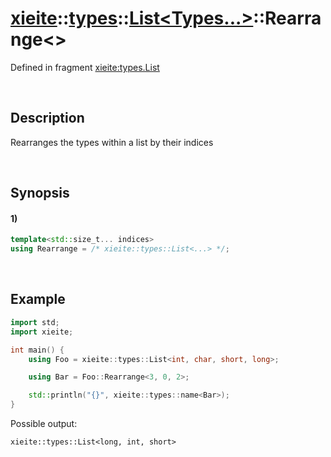 # [xieite](../../../../../xieite.md)\:\:[types](../../../../../types.md)\:\:[List<Types...>](../../../list.md)\:\:Rearrange\<\>
Defined in fragment [xieite:types.List](../../../../../../src/types/list.cpp)

&nbsp;

## Description
Rearranges the types within a list by their indices

&nbsp;

## Synopsis
#### 1)
```cpp
template<std::size_t... indices>
using Rearrange = /* xieite::types::List<...> */;
```

&nbsp;

## Example
```cpp
import std;
import xieite;

int main() {
    using Foo = xieite::types::List<int, char, short, long>;

    using Bar = Foo::Rearrange<3, 0, 2>;

    std::println("{}", xieite::types::name<Bar>);
}
```
Possible output:
```
xieite::types::List<long, int, short>
```
